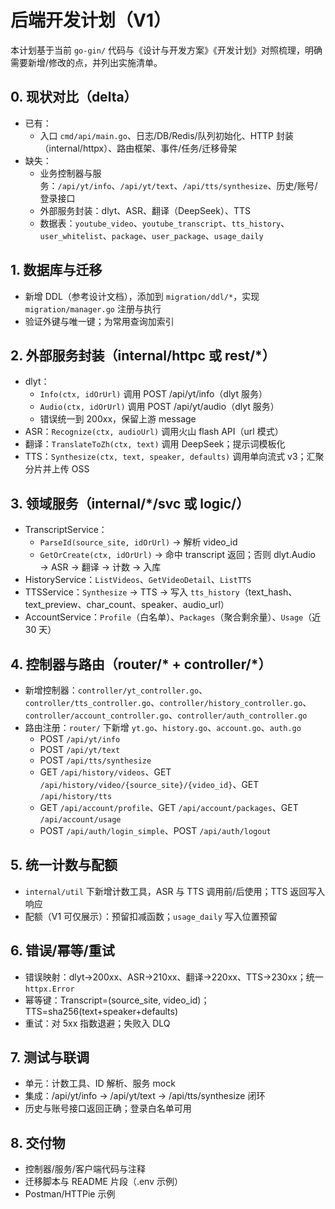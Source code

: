 # 后端开发计划（V1）

本计划基于当前 `go-gin/` 代码与《设计与开发方案》《开发计划》对照梳理，明确需要新增/修改的点，并列出实施清单。

## 0. 现状对比（delta）
- 已有：
  - 入口 `cmd/api/main.go`、日志/DB/Redis/队列初始化、HTTP 封装（internal/httpx）、路由框架、事件/任务/迁移骨架
- 缺失：
  - 业务控制器与服务：`/api/yt/info`、`/api/yt/text`、`/api/tts/synthesize`、历史/账号/登录接口
  - 外部服务封装：dlyt、ASR、翻译（DeepSeek）、TTS
  - 数据表：`youtube_video`、`youtube_transcript`、`tts_history`、`user_whitelist`、`package`、`user_package`、`usage_daily`

## 1. 数据库与迁移
- 新增 DDL（参考设计文档），添加到 `migration/ddl/*`，实现 `migration/manager.go` 注册与执行
- 验证外键与唯一键；为常用查询加索引

## 2. 外部服务封装（internal/httpc 或 rest/*）
- dlyt：
  - `Info(ctx, idOrUrl)` 调用 POST /api/yt/info（dlyt 服务）
  - `Audio(ctx, idOrUrl)` 调用 POST /api/yt/audio（dlyt 服务）
  - 错误统一到 200xx，保留上游 message
- ASR：`Recognize(ctx, audioUrl)` 调用火山 flash API（url 模式）
- 翻译：`TranslateToZh(ctx, text)` 调用 DeepSeek；提示词模板化
- TTS：`Synthesize(ctx, text, speaker, defaults)` 调用单向流式 v3；汇聚分片并上传 OSS

## 3. 领域服务（internal/*/svc 或 logic/）
- TranscriptService：
  - `ParseId(source_site, idOrUrl)` → 解析 video_id
  - `GetOrCreate(ctx, idOrUrl)` → 命中 transcript 返回；否则 dlyt.Audio → ASR → 翻译 → 计数 → 入库
- HistoryService：`ListVideos`、`GetVideoDetail`、`ListTTS`
- TTSService：`Synthesize` → TTS → 写入 `tts_history`（text_hash、text_preview、char_count、speaker、audio_url）
- AccountService：`Profile`（白名单）、`Packages`（聚合剩余量）、`Usage`（近 30 天）

## 4. 控制器与路由（router/* + controller/*）
- 新增控制器：`controller/yt_controller.go`、`controller/tts_controller.go`、`controller/history_controller.go`、`controller/account_controller.go`、`controller/auth_controller.go`
- 路由注册：`router/` 下新增 `yt.go`、`history.go`、`account.go`、`auth.go`
  - POST `/api/yt/info`
  - POST `/api/yt/text`
  - POST `/api/tts/synthesize`
  - GET `/api/history/videos`、GET `/api/history/video/{source_site}/{video_id}`、GET `/api/history/tts`
  - GET `/api/account/profile`、GET `/api/account/packages`、GET `/api/account/usage`
  - POST `/api/auth/login_simple`、POST `/api/auth/logout`

## 5. 统一计数与配额
- `internal/util` 下新增计数工具，ASR 与 TTS 调用前/后使用；TTS 返回写入响应
- 配额（V1 可仅展示）：预留扣减函数；`usage_daily` 写入位置预留

## 6. 错误/幂等/重试
- 错误映射：dlyt→200xx、ASR→210xx、翻译→220xx、TTS→230xx；统一 `httpx.Error`
- 幂等键：Transcript=(source_site, video_id)；TTS=sha256(text+speaker+defaults)
- 重试：对 5xx 指数退避；失败入 DLQ

## 7. 测试与联调
- 单元：计数工具、ID 解析、服务 mock
- 集成：/api/yt/info → /api/yt/text → /api/tts/synthesize 闭环
- 历史与账号接口返回正确；登录白名单可用

## 8. 交付物
- 控制器/服务/客户端代码与注释
- 迁移脚本与 README 片段（.env 示例）
- Postman/HTTPie 示例
